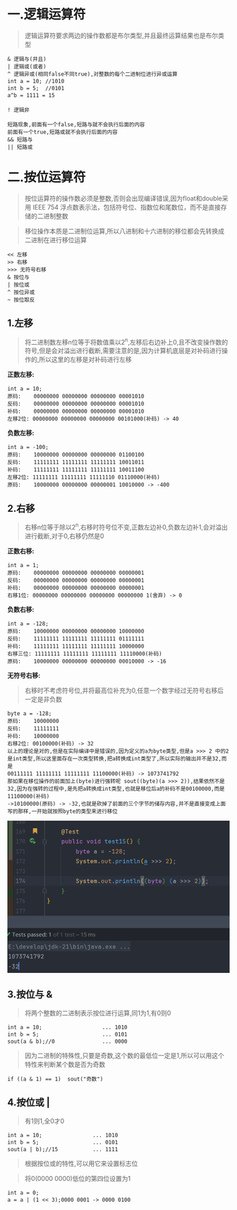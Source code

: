 # 一.逻辑运算符

>逻辑运算符要求两边的操作数都是布尔类型,并且最终运算结果也是布尔类型

```
& 逻辑与(并且)
| 逻辑或(或者)
^ 逻辑异或(相同false不同true),对整数的每个二进制位进行异或运算
int a = 10; //1010
int b = 5;  //0101
a^b = 1111 = 15

! 逻辑非

短路现象,前面有一个false,短路与就不会执行后面的内容
前面有一个true,短路或就不会执行后面的内容
&& 短路与
|| 短路或
```

# 二.按位运算符

>按位运算符的操作数必须是整数,否则会出现编译错误,因为float和double采用 IEEE 754 浮点数表示法，包括符号位、指数位和尾数位，而不是直接存储的二进制整数

>移位操作本质是二进制位运算,所以八进制和十六进制的移位都会先转换成二进制在进行移位运算

```
<< 左移
>> 右移
>>> 无符号右移
& 按位与
| 按位或
^ 按位异或
~ 按位取反
```

## 1.左移

>将二进制数左移n位等于将数值乘以2<sup>n</sup>,左移后右边补上0,且不改变操作数的符号,但是会对溢出进行截断,需要注意的是,因为计算机底层是对补码进行操作的,所以这里的左移是对补码进行左移

**正数左移:**  

```
int a = 10;
原码:    00000000 00000000 00000000 00001010
反码:    00000000 00000000 00000000 00001010
补码:    00000000 00000000 00000000 00001010
左移2位: 00000000 00000000 00000000 00101000(补码) -> 40
```

**负数左移:**

```
int a = -100;
原码:    10000000 00000000 00000000 01100100
反码:    11111111 11111111 11111111 10011011
补码:    11111111 11111111 11111111 10011100
左移2位: 11111111 11111111 11111110 01110000(补码)
原码:    10000000 00000000 00000001 10010000 -> -400
```

## 2.右移

>右移n位等于除以2<sup>n</sup>,右移时符号位不变,正数左边补0,负数左边补1,会对溢出进行截断,对于0,右移仍然是0

**正数右移:**

```
int a = 1;
原码:    00000000 00000000 00000000 00000001
反码:    00000000 00000000 00000000 00000001
补码:    00000000 00000000 00000000 00000001
右移1位: 00000000 00000000 00000000 00000000 1(舍弃) -> 0
```

**负数右移:**

```
int a = -128;
原码:    10000000 00000000 00000000 10000000
反码:    11111111 11111111 11111111 01111111
补码:    11111111 11111111 11111111 10000000
右移三位: 11111111 11111111 11111111 11110000(补码)
原码:    10000000 00000000 00000000 00010000 -> -16
```

**无符号右移:**

>右移时不考虑符号位,并将最高位补充为0,任意一个数字经过无符号右移后一定是非负数

```
byte a = -128;
原码:    10000000
反码:    11111111
补码:    10000000
右移2位: 00100000(补码) -> 32
以上的理论是对的,但是在实际编译中是错误的,因为定义的a为byte类型,但是a >>> 2 中的2是int类型,所以这里面存在一次类型转换,把a转换成int类型了,所以实际的输出并不是32,而是
00111111 11111111 11111111 11100000(补码) -> 1073741792
那如果在移位操作的前面加上(byte)进行强转呢 sout((byte)(a >>> 2)),结果依然不是32,因为在强转的过程中,是先把a转换成int类型,也就是移位后a的补码不是00100000,而是11100000(补码)
->10100000(原码) -> -32,也就是砍掉了前面的三个字节的储存内容,并不是直接变成上面写的那样,一开始就按照byte的类型来进行移位
```

![](images/运算符/file-20250404210136.png)

## 3.按位与 &

>将两个整数的二进制表示按位进行运算,同1为1,有0则0

```
int a = 10;                   ... 1010
int b = 5;                    ... 0101
sout(a & b);//0               ... 0000
```

>因为二进制的特殊性,只要是奇数,这个数的最低位一定是1,所以可以用这个特性来判断某个数是否为奇数

```
if ((a & 1) == 1)  sout("奇数")
```

## 4.按位或 |

>有1则1,全0才0

```
int a = 10;                ... 1010
int b = 5;                 ... 0101
sout(a | b);//15           ... 1111
```

>根据按位或的特性,可以用它来设置标志位

>将0(0000 0000)低位的第四位设置为1

```
int a = 0;
a = a | (1 << 3);0000 0001 -> 0000 0100

```















